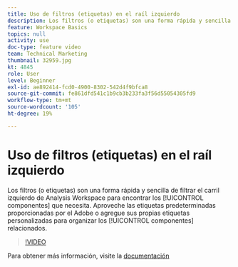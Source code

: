 ```yaml
---
title: Uso de filtros (etiquetas) en el raíl izquierdo
description: Los filtros (o etiquetas) son una forma rápida y sencilla de filtrar el carril izquierdo de Analysis Workspace para encontrar los componentes que necesita. Aproveche las etiquetas listas para usar proporcionadas por el Adobe o agregue sus propias etiquetas personalizadas para organizar los componentes relacionados.
feature: Workspace Basics
topics: null
activity: use
doc-type: feature video
team: Technical Marketing
thumbnail: 32959.jpg
kt: 4845
role: User
level: Beginner
exl-id: ae892414-fcd0-4900-8302-542d4f9bfca8
source-git-commit: fe861dfd541c1b9cb3b233fa3f56d55054305fd9
workflow-type: tm+mt
source-wordcount: '105'
ht-degree: 19%

---
```


# Uso de filtros (etiquetas) en el raíl izquierdo

Los filtros (o etiquetas) son una forma rápida y sencilla de filtrar el carril izquierdo de Analysis Workspace para encontrar los [!UICONTROL componentes] que necesita. Aproveche las etiquetas predeterminadas proporcionadas por el Adobe o agregue sus propias etiquetas personalizadas para organizar los [!UICONTROL componentes] relacionados.

>[!VIDEO](https://video.tv.adobe.com/v/32959/?quality=12)

Para obtener más información, visite la [documentación](https://experienceleague.adobe.com/docs/analytics/analyze/analysis-workspace/analysis-workspace-features.html)
